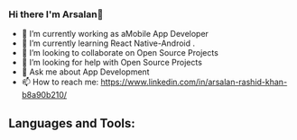 ### Hi there  I'm Arsalan👋

<!--
**ArsalanRashid-K/arsalanrashid-k** is a ✨ _special_ ✨ repository because its `README.md` (this file) appears on your GitHub profile.

Here are some ideas to get you started:
- 😄 Pronouns: ...
- ⚡ Fun fact: ...

-->

- 🔭 I’m currently working as aMobile App Developer
- 🌱 I’m currently learning React Native-Android .
- 👯 I’m looking to collaborate on Open Source Projects
- 🤔 I’m looking for help with Open Source Projects
- 💬 Ask me about App Development
- 📫 How to reach me: https://www.linkedin.com/in/arsalan-rashid-khan-b8a90b210/

## Languages and Tools:
